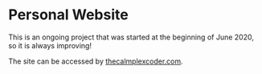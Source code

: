 # Personal Website
This is an ongoing project that was started at the beginning of June 2020, so it is always improving!

The site can be accessed by [thecalmplexcoder.com](www.thecalmplexcoder.com). 
